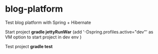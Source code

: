 # blog-platform
Test blog platform with Spring + Hibernate

Start project
**gradle jettyRunWar**
(add '-Dspring.profiles.active="dev"' as VM option to start project in dev env )

Test project
**gradle test**
